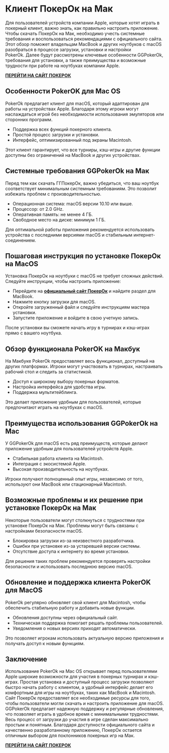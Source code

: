 # Клиент ПокерОк на Мак

Для пользователей устройств компании Apple, которые хотят играть в покерный клиент, важно знать, как правильно настроить приложение. Чтобы скачать ПокерОк на Мак, необходимо учесть системные требования и воспользоваться рекомендациями с официального сайта. Этот обзор поможет владельцам MacBook и других ноутбуков с macOS разобраться в процессе загрузки, установки и настройки PokerOk. Далее будут рассмотрены ключевые особенности GGPokerOk, требования для установки, а также преимущества и возможные трудности при работе на ноутбуках компании Apple.

**[ПЕРЕЙТИ НА САЙТ ПОКЕРОК](https://click.ggpartners.com/?serial=4356&creative_id=153&anid=gthb)**

## Особенности PokerOK для Mac OS

PokerOk предлагает клиент для macOS, который адаптирован для работы на устройствах Apple. Благодаря этому игроки могут наслаждаться игрой без необходимости использования эмуляторов или сторонних программ.

* Поддержка всех функций покерного клиента.
* Простой процесс загрузки и установки.
* Интерфейс, оптимизированный под экраны Macintosh.

Этот клиент гарантирует, что все турниры, кэш-игры и другие функции доступны без ограничений на MacBook и других устройствах.

## Системные требования GGPokerOk на Мак

Перед тем как скачать ГГПокерОк, важно убедиться, что ваш ноутбук соответствует минимальным системным требованиям. Это позволит избежать проблем с производительностью.

* Операционная система: macOS версии 10.10 или выше.
* Процессор: от 2.0 GHz.
* Оперативная память: не менее 4 ГБ.
* Свободное место на диске: минимум 1 ГБ.

Для оптимальной работы приложения рекомендуется использовать устройства с последними версиями macOS и стабильным интернет-соединением.

## Пошаговая инструкция по установке ПокерОк на MacOS

Установка ПокерОк на ноутбуки с macOS не требует сложных действий. Следуйте инструкции, чтобы настроить приложение:

* Перейдите на **[официальный сайт ПокерОк](https://click.ggpartners.com/?serial=4356&creative_id=153&anid=gthb)** и найдите раздел для MacBook.
* Нажмите кнопку загрузки для macOS.
* Откройте загруженный файл и следуйте инструкциям мастера установки.
* Запустите приложение и войдите в свою учетную запись.

После установки вы сможете начать игру в турнирах и кэш-играх прямо с вашего ноутбука.

## Обзор функционала PokerOK на Макбук

На Макбуке PokerOk предоставляет весь функционал, доступный на других платформах. Игроки могут участвовать в турнирах, настраивать рабочий стол и следить за статистикой.

* Доступ к широкому выбору покерных форматов.
* Настройка интерфейса для удобства игры.
* Поддержка мультитейблинга.

Это делает приложение удобным для пользователей, которые предпочитают играть на ноутбуках с macOS.

## Преимущества использования GGPokerOk на Mac

У GGPokerOk для macOS есть ряд преимуществ, которые делают приложение удобным для пользователей устройств Apple.

* Стабильная работа клиента на Macintosh.
* Интеграция с экосистемой Apple.
* Высокая производительность на ноутбуках.

Игроки получают полноценный опыт игры, независимо от того, используют они MacBook или стационарный Macintosh.

## Возможные проблемы и их решение при установке ПокерОк на Мак

Некоторые пользователи могут столкнуться с трудностями при установке ПокерОк на Мак. Проблемы могут быть связаны с настройками безопасности macOS.

* Блокировка загрузки из-за неизвестного разработчика.
* Ошибки при установке из-за устаревшей версии системы.
* Отсутствие доступа к интернету во время установки.

Для решения таких проблем рекомендуется проверять настройки безопасности и использовать последнюю версию macOS.

## Обновление и поддержка клиента PokerOK для MacOS

PokerOk регулярно обновляет свой клиент для Macintosh, чтобы обеспечить стабильную работу и добавить новые функции.

* Обновления доступны через официальный сайт.
* Техническая поддержка помогает решать проблемы пользователей.
* Уведомления о новых версиях приходят автоматически.

Это позволяет игрокам использовать актуальную версию приложения и получать доступ к новым функциям.

## Заключение

Использование PokerOk на Mac OS открывает перед пользователями Apple широкие возможности для участия в покерных турнирах и кэш-играх. Простая установка и доступный процесс загрузки позволяют быстро начать работу с клиентом, а удобный интерфейс делает его комфортным для игры на ноутбуках, таких как MacBook и Macintosh.
Сайт ПокерОк предоставляет все необходимые ресурсы для того, чтобы пользователи могли скачать и настроить приложение для macOS. GGPokerOk предлагает надежную поддержку и регулярные обновления, что позволяет играть в удобное время с минимальными трудностями. Весь процесс от загрузки до участия в игре сделан максимально простым и понятным.
Благодаря доступности официального сайта и качественно разработанному приложению, ПокерОк остается отличным выбором для поклонников покерных игр на Мак.

**[ПЕРЕЙТИ НА САЙТ ПОКЕРОК](https://click.ggpartners.com/?serial=4356&creative_id=153&anid=gthb)**
